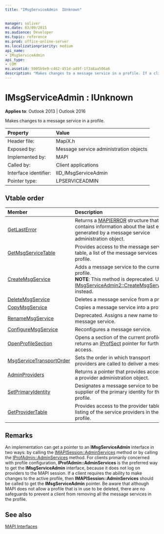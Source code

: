 ```yaml
---
title: "IMsgServiceAdmin  IUnknown"
 
 
manager: soliver
ms.date: 03/09/2015
ms.audience: Developer
ms.topic: reference
ms.prod: office-online-server
ms.localizationpriority: medium
api_name:
- IMsgServiceAdmin
api_type:
- COM
ms.assetid: 5905b9e9-c462-451d-a49f-1f3a8aa506a6
description: "Makes changes to a message service in a profile. If a client requires the ability to make changes to the active profile, then IMAPISession::AdminServices should be called."
---
```


# IMsgServiceAdmin : IUnknown

  
  
**Applies to**: Outlook 2013 | Outlook 2016 
  
Makes changes to a message service in a profile.
  
|Property |Value |
|:-----|:-----|
|Header file:  <br/> |MapiX.h  <br/> |
|Exposed by:  <br/> |Message service administration objects  <br/> |
|Implemented by:  <br/> |MAPI  <br/> |
|Called by:  <br/> |Client applications  <br/> |
|Interface identifier:  <br/> |IID_IMsgServiceAdmin  <br/> |
|Pointer type:  <br/> |LPSERVICEADMIN  <br/> |
   
## Vtable order

|Member |Description |
|:-----|:-----|
|[GetLastError](imsgserviceadmin-getlasterror.md) <br/> |Returns a [MAPIERROR](mapierror.md) structure that contains information about the last error generated by a message service administration object. |
|[GetMsgServiceTable](imsgserviceadmin-getmsgservicetable.md) <br/> |Provides access to the message service table, a list of the message services in the profile. |
|[CreateMsgService](imsgserviceadmin-createmsgservice.md) <br/> |Adds a message service to the current profile. <br/>**NOTE**: This method is deprecated. Use [IMsgServiceAdmin2::CreateMsgServiceEx](imsgserviceadmin2-createmsgserviceex.md) instead.           |
|[DeleteMsgService](imsgserviceadmin-deletemsgservice.md) <br/> |Deletes a message service from a profile. |
|[CopyMsgService](imsgserviceadmin-copymsgservice.md) <br/> |Copies a message service into a profile. |
|[RenameMsgService](imsgserviceadmin-renamemsgservice.md) <br/> |Deprecated. Assigns a new name to a message service. |
|[ConfigureMsgService](imsgserviceadmin-configuremsgservice.md) <br/> |Reconfigures a message service. |
|[OpenProfileSection](imsgserviceadmin-openprofilesection.md) <br/> |Opens a section of the current profile and returns an [IProfSect](iprofsectimapiprop.md) pointer for further access. |
|[MsgServiceTransportOrder](imsgserviceadmin-msgservicetransportorder.md) <br/> |Sets the order in which transport providers are called to deliver a message. |
|[AdminProviders](imsgserviceadmin-adminproviders.md) <br/> |Returns a pointer that provides access to a provider administration object. |
|[SetPrimaryIdentity](imsgserviceadmin-setprimaryidentity.md) <br/> |Designates a message service to be the supplier of the primary identity for the profile. |
|[GetProviderTable](imsgserviceadmin-getprovidertable.md) <br/> |Provides access to the provider table, a listing of the service providers in the profile. |
   
## Remarks

An implementation can get a pointer to an **IMsgServiceAdmin** interface in two ways: by calling the [IMAPISession::AdminServices](imapisession-adminservices.md) method or by calling the [IProfAdmin::AdminServices](iprofadmin-adminservices.md) method. For clients primarily concerned with profile configuration, **IProfAdmin::AdminServices** is the preferred way to get the **IMsgServiceAdmin** interface, because it does not log on providers to the MAPI session. If a client requires the ability to make changes to the active profile, then **IMAPISession::AdminServices** should be called to get the **IMsgServiceAdmin** pointer. Be aware that although MAPI does not allow a profile that is in use to be deleted, there are no safeguards to prevent a client from removing all the message services in the profile. 
  
## See also



[MAPI Interfaces](mapi-interfaces.md)

